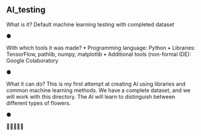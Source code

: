 ## AI_testing 
What is it?
Default machine learning testing with completed dataset

● 

With which tools it was made?
  •  Programming language: Python
  •  Libraries: TensorFlow, pathlib, numpy, matplotlib
  •  Additional tools (non-formal IDE): Google Colaboratory
  
●

What it can do?
This is my first attempt at creating AI using libraries and common machine learning methods.
We have a complete dataset, and we will work with this directory. 
The AI will learn to distinguish between different types of flowers.

●

🌻🌹🌸🌺🌼
